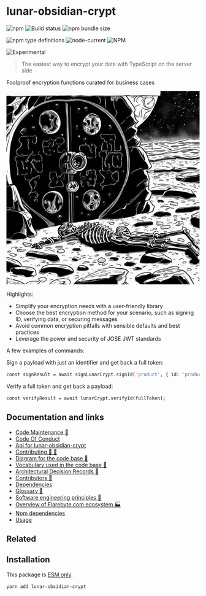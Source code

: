 # lunar-obsidian-crypt

![npm](https://img.shields.io/npm/v/lunar-obsidian-crypt) ![Build status](https://github.com/flarebyte/lunar-obsidian-crypt/actions/workflows/main.yml/badge.svg) ![npm bundle size](https://img.shields.io/bundlephobia/min/lunar-obsidian-crypt)

![npm type definitions](https://img.shields.io/npm/types/lunar-obsidian-crypt) ![node-current](https://img.shields.io/node/v/lunar-obsidian-crypt) ![NPM](https://img.shields.io/npm/l/lunar-obsidian-crypt)

![Experimental](https://img.shields.io/badge/status-experimental-blue)

> The easiest way to encrypt your data with TypeScript on the server side

Foolproof encryption functions curated for business cases

![Hero image for lunar-obsidian-crypt](lunar-obsidian-crypt-hero-512.jpeg)

Highlights:

* Simplify your encryption needs with a user-friendly library
* Choose the best encryption method for your scenario, such as signing ID, verifying data, or securing messages
* Avoid common encryption pitfalls with sensible defaults and best practices
* Leverage the power and security of JOSE JWT standards



A few examples of commands:

Sign a payload with just an identifier and get back a full token:
```bash
const signResult = await signLunarCrypt.signId('product', { id: 'product123'});

```
Verify a full token and get back a payload:
```bash
const verifyResult = await lunarCrypt.verifyId(fullToken);

```

## Documentation and links

* [Code Maintenance :wrench:](MAINTENANCE.md)
* [Code Of Conduct](CODE_OF_CONDUCT.md)
* [Api for lunar-obsidian-crypt](API.md)
* [Contributing :busts_in_silhouette: :construction:](CONTRIBUTING.md)
* [Diagram for the code base :triangular_ruler:](INTERNAL.md)
* [Vocabulary used in the code base :book:](CODE_VOCABULARY.md)
* [Architectural Decision Records :memo:](DECISIONS.md)
* [Contributors :busts_in_silhouette:](https://github.com/flarebyte/lunar-obsidian-crypt/graphs/contributors)
* [Dependencies](https://github.com/flarebyte/lunar-obsidian-crypt/network/dependencies)
* [Glossary :book:](https://github.com/flarebyte/overview/blob/main/GLOSSARY.md)
* [Software engineering principles :gem:](https://github.com/flarebyte/overview/blob/main/PRINCIPLES.md)
* [Overview of Flarebyte.com ecosystem :factory:](https://github.com/flarebyte/overview)
* [Npm dependencies](DEPENDENCIES.md)
* [Usage](USAGE.md)

## Related


## Installation

This package is [ESM only](https://blog.sindresorhus.com/get-ready-for-esm-aa53530b3f77).

```bash
yarn add lunar-obsidian-crypt
```
